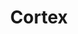 ---
codehost: https://github.com/https://github.com/cortexproject
logohandle: cncfio_cortex
sort: cortex
title: Cortex
website: https://github.com/cortexproject
---
